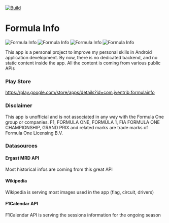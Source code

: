 [![Build](https://github.com/jventrib/FormulaInfo/actions/workflows/build.yml/badge.svg)](https://github.com/jventrib/FormulaInfo/actions/workflows/build.yml)

# Formula Info
![Formula Info](https://play-lh.googleusercontent.com/_uCswjBOWgxz8h_VExW2biO0IHNrQZrIf4dftGtEPYpFy49sxWYU-gMjRp5hftEPMp0=w720-h310-rw)
![Formula Info](https://play-lh.googleusercontent.com/wzCfTrWAJNzuTHj32F712KNHwknyFkOiMN5NReeJwG4ga5fok8fYbO8AEWwgHzGM9pau=w720-h310-rw)
![Formula Info](https://play-lh.googleusercontent.com/EJx3Nk8m8Ocl2eg9odEwr4MT8ggAOrCJGZP2hGrPceYqgUbEsj1O1UgASYAmwd7gTAUU=w720-h310-rw)
![Formula Info](https://play-lh.googleusercontent.com/Z9xaQ7qj8y0WcD47466-IGNs_uaSlBouZkrzmLMHaUcyM76rECeWQ3tfgZfoMcIA9Q=w720-h310-rw)

This app is a personal project to improve my personal skills in Android application development. By now, there is no dedicated backend, and no static content inside the app. All the content is coming from various public APIs

### Play Store
https://play.google.com/store/apps/details?id=com.jventrib.formulainfo

### Disclaimer
This app is unofficial and is not associated in any way with the Formula One group or companies. F1, FORMULA ONE, FORMULA 1, FIA FORMULA ONE CHAMPIONSHIP, GRAND PRIX and related marks are trade marks of Formula One Licensing B.V.
### Datasources
#### Ergast MRD API
Most historical infos are coming from this great API
#### Wikipedia
Wikipedia is serving most images used in the app (flag, circuit, drivers)
#### F1Calendar API
F1Calendar API is serving the sessions information for the ongoing season
